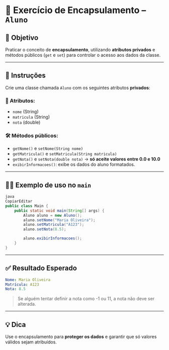 # 🎒 Exercício de Encapsulamento – `Aluno`

## 🧠 Objetivo

Praticar o conceito de **encapsulamento**, utilizando **atributos privados** e métodos públicos (`get` e `set`) para controlar o acesso aos dados da classe.

---

## 📌 Instruções

Crie uma classe chamada `Aluno` com os seguintes atributos **privados**:

### 🔐 Atributos:

- `nome` (String)
- `matricula` (String)
- `nota` (double)

### 🛠️ Métodos públicos:

- `getNome()` e `setNome(String nome)`
- `getMatricula()` e `setMatricula(String matricula)`
- `getNota()` e `setNota(double nota)` → **só aceite valores entre 0.0 e 10.0**
- `exibirInformacoes()`: exibe os dados do aluno formatados.

---

## 👨‍💻 Exemplo de uso no `main`

```java
java
CopiarEditar
public class Main {
    public static void main(String[] args) {
        Aluno aluno = new Aluno();
        aluno.setNome("Maria Oliveira");
        aluno.setMatricula("A123");
        aluno.setNota(8.5);

        aluno.exibirInformacoes();
    }
}

```

---

## ✅ Resultado Esperado

```yaml
Nome: Maria Oliveira
Matrícula: A123
Nota: 8.5
```

> Se alguém tentar definir a nota como -1 ou 11, a nota não deve ser alterada.

---

## 💡 Dica

Use o encapsulamento para **proteger os dados** e garantir que só valores válidos sejam atribuídos.
